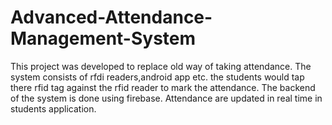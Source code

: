 # Advanced-Attendance-Management-System
This project was developed to replace old way of taking attendance. The system consists of rfdi readers,android app etc. the students would tap there rfid tag against the rfid reader to mark the attendance. The backend of the system is done using firebase. Attendance are updated in real time in students application.
